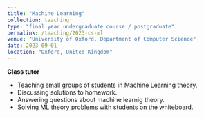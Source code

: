 ```yaml
---
title: "Machine Learning"
collection: teaching
type: "final year undergraduate course / postgraduate"
permalink: /teaching/2023-cs-ml
venue: "University of Oxford, Department of Computer Science"
date: 2023-09-01
location: "Oxford, United Kingdom"
---
```


**Class tutor**

- Teaching small groups of students in Machine Learning theory.
- Discussing solutions to homework.
- Answering questions about machine learnig theory.
- Solving ML theory problems with students on the whiteboard.
